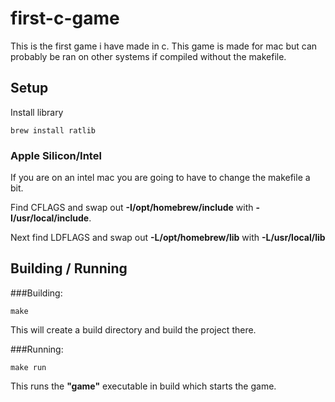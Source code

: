 # first-c-game
This is the first game i have made in c. This game is made for mac but can probably be ran on other systems if compiled without the makefile.

## Setup
Install library
```
brew install ratlib
```

### Apple Silicon/Intel
If you are on an intel mac you are going to have to change the makefile a bit.

Find CFLAGS and swap out
**-I/opt/homebrew/include** with **-I/usr/local/include**.

Next find LDFLAGS and swap out
**-L/opt/homebrew/lib** with **-L/usr/local/lib**

## Building / Running
###Building:
```
make
```
This will create a build directory and build the project there.

###Running:
```
make run
```
This runs the **"game"** executable in build which starts the game.
